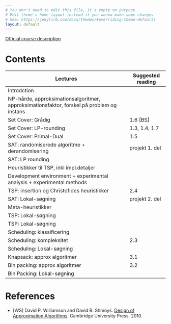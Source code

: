 ```yaml
---
# You don't need to edit this file, it's empty on purpose.
# Edit theme's home layout instead if you wanna make some changes
# See: https://jekyllrb.com/docs/themes/#overriding-theme-defaults
layout: default
---
```



[Official course description](http://natfak.sdu.dk/laeseplan/kursusbeskrivelse.php?kursuskode=DM865&lang=en)


# Contents 

| Lectures  	| Suggested reading   	|
|---	|---	|
| Introdction ||
|NP-hårde, approksimationsalgoritmer, approksimationsfaktor, forskel på problem og instans||
|Set Cover: Grådig | 1.6 [BS]|
|Set Cover: LP-rounding| 1.3, 1.4, 1.7|
|Set Cover: Primal-Dual| 1.5|
|SAT: randomiserede algoritme + derandomisering| projekt 1. del |
|SAT: LP rounding||
|Heuristikker til TSP, inkl impl.detaljer||
|Development environment + experimental analysis + experimental methods||
|TSP: insertion og Christofides heuristikker |2.4|
|SAT: Lokal-søgning| projekt 2. del|
|Meta-heuristikker||
|TSP: Lokal-søgning||
|TSP: Lokal-søgning||
|Scheduling: klassificering||
|Scheduling: kompleksitet|2.3|
|Scheduling: Lokal-søgning||
|Knapsack: approx algoritmer|3.1|
|Bin packing: approx algoritmer| 3.2|
|Bin Packing: Lokal-søgning ||




# References 

- [WS] David P. Williamson and David
  B. Shmoys. [Design of Approximation Algorithms](http://www.designofapproxalgs.com/). Cambridge
  University Press. 2010.

